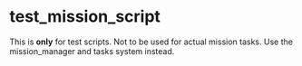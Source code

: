 # test_mission_script

This is **only** for test scripts. Not to be used for actual mission tasks.
Use the mission_manager and tasks system instead.